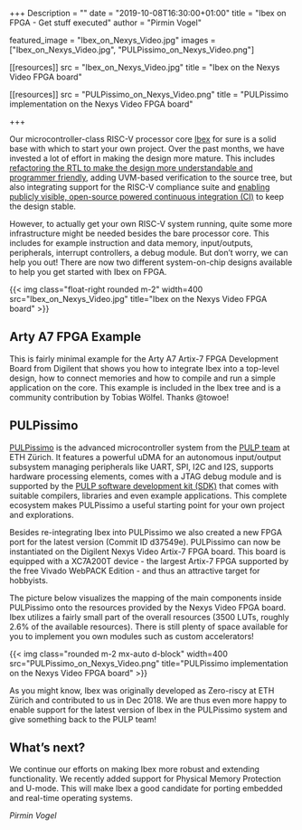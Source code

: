+++
Description = ""
date = "2019-10-08T16:30:00+01:00"
title = "Ibex on FPGA - Get stuff executed"
author = "Pirmin Vogel"

featured_image = "Ibex_on_Nexys_Video.jpg"
images = ["Ibex_on_Nexys_Video.jpg", "PULPissimo_on_Nexys_Video.png"]

[[resources]]
src = "Ibex_on_Nexys_Video.jpg"
title = "Ibex on the Nexys Video FPGA board"

[[resources]]
src = "PULPissimo_on_Nexys_Video.png"
title = "PULPissimo implementation on the Nexys Video FPGA board"


+++

Our microcontroller-class RISC-V processor core
[Ibex](https://github.com/lowRISC/ibex/) for sure is a solid base with which to
start your own project. Over the past months, we have invested a lot of effort
in making the design more mature. This includes [refactoring the RTL to make the
design more understandable and programmer
friendly](https://www.lowrisc.org/blog/2019/07/six-more-weeks-of-ibex-development-whats-new/),
adding UVM-based verification to the source tree, but also integrating support
for the RISC-V compliance suite and [enabling publicly visible, open-source
powered continuous integration
(CI)](https://www.lowrisc.org/blog/2019/08/ibex-code-with-confidence/) to keep
the design stable.

However, to actually get your own RISC-V system running, quite some more
infrastructure might be needed besides the bare processor core. This includes
for example instruction and data memory, input/outputs, peripherals, interrupt
controllers, a debug module. But don’t worry, we can help you out! There are now
two different system-on-chip designs available to help you get started with Ibex
on FPGA.

{{< img class="float-right rounded m-2" width=400 src="Ibex_on_Nexys_Video.jpg" title="Ibex on the Nexys Video FPGA board" >}}

## Arty A7 FPGA Example

This is fairly minimal example for the Arty A7 Artix-7 FPGA Development Board
from Digilent that shows you how to integrate Ibex into a top-level design, how
to connect memories and how to compile and run a simple application on the core.
This example is included in the Ibex tree and is a community contribution by
Tobias Wölfel. Thanks @towoe!

## PULPissimo

[PULPissimo](https://github.com/pulp-platform/pulpissimo) is the advanced
microcontroller system from the [PULP team](https://pulp-platform.org) at ETH
Zürich. It features a powerful uDMA for an autonomous input/output subsystem
managing peripherals like UART, SPI, I2C and I2S, supports hardware processing
elements, comes with a JTAG debug module and is supported by the [PULP software
development kit (SDK)](https://github.com/pulp-platform/pulp-sdk) that comes
with suitable compilers, libraries and even example applications. This complete
ecosystem makes PULPissimo a useful starting point for your own project and
explorations.

Besides re-integrating Ibex into PULPissimo we also created a new FPGA port for
the latest version (Commit ID d37549e). PULPissimo can now be instantiated on
the Digilent Nexys Video Artix-7 FPGA board. This board is equipped with a
XC7A200T device - the largest Artix-7 FPGA supported by the free Vivado WebPACK
Edition - and thus an attractive target for hobbyists.

The picture below visualizes the mapping of the main components inside
PULPissimo onto the resources provided by the Nexys Video FPGA board. Ibex
utilizes a fairly small part of the overall resources (3500 LUTs, roughly 2.6%
of the available resources). There is still plenty of space available for you to
implement you own modules such as custom accelerators!

{{< img class="rounded m-2 mx-auto d-block" width=400 src="PULPissimo_on_Nexys_Video.png" title="PULPissimo implementation on the Nexys Video FPGA board" >}}

As you might know, Ibex was originally developed as Zero-riscy at ETH Zürich and
contributed to us in Dec 2018. We are thus even more happy to enable support for
the latest version of Ibex in the PULPissimo system and give something back to
the PULP team!

## What’s next?

We continue our efforts on making Ibex more robust and extending functionality.
We recently added support for Physical Memory Protection and U-mode. This
will make Ibex a good candidate for porting embedded and real-time operating
systems.

_Pirmin Vogel_
